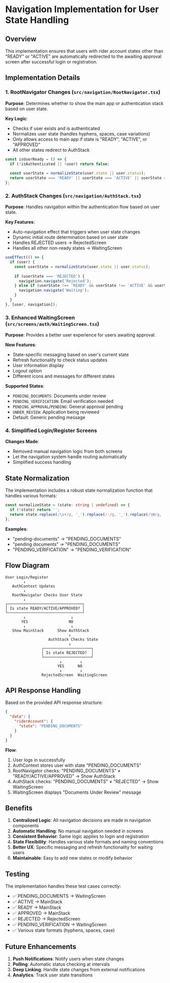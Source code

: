 # Navigation Implementation for User State Handling

## Overview

This implementation ensures that users with rider account states other than "READY" or "ACTIVE" are automatically redirected to the awaiting approval screen after successful login or registration.

## Implementation Details

### 1. RootNavigator Changes (`src/navigation/RootNavigator.tsx`)

**Purpose**: Determines whether to show the main app or authentication stack based on user state.

**Key Logic**:
- Checks if user exists and is authenticated
- Normalizes user state (handles hyphens, spaces, case variations)
- Only allows access to main app if state is "READY", "ACTIVE", or "APPROVED"
- All other states redirect to AuthStack

```typescript
const isUserReady = () => {
  if (!isAuthenticated || !user) return false;
  
  const userState = normalizeState(user.state || user.status);
  return userState === 'READY' || userState === 'ACTIVE' || userState === 'APPROVED';
};
```

### 2. AuthStack Changes (`src/navigation/AuthStack.tsx`)

**Purpose**: Handles navigation within the authentication flow based on user state.

**Key Features**:
- Auto-navigation effect that triggers when user state changes
- Dynamic initial route determination based on user state
- Handles REJECTED users → RejectedScreen
- Handles all other non-ready states → WaitingScreen

```typescript
useEffect(() => {
  if (user) {
    const userState = normalizeState(user.state || user.status);
    
    if (userState === 'REJECTED') {
      navigation.navigate('Rejected');
    } else if (userState !== 'READY' && userState !== 'ACTIVE' && userState !== 'APPROVED') {
      navigation.navigate('Waiting');
    }
  }
}, [user, navigation]);
```

### 3. Enhanced WaitingScreen (`src/screens/auth/WaitingScreen.tsx`)

**Purpose**: Provides a better user experience for users awaiting approval.

**New Features**:
- State-specific messaging based on user's current state
- Refresh functionality to check status updates
- User information display
- Logout option
- Different icons and messages for different states

**Supported States**:
- `PENDING_DOCUMENTS`: Documents under review
- `PENDING_VERIFICATION`: Email verification needed
- `PENDING_APPROVAL`/`PENDING`: General approval pending
- `UNDER_REVIEW`: Application being reviewed
- Default: Generic pending message

### 4. Simplified Login/Register Screens

**Changes Made**:
- Removed manual navigation logic from both screens
- Let the navigation system handle routing automatically
- Simplified success handling

## State Normalization

The implementation includes a robust state normalization function that handles various formats:

```typescript
const normalizeState = (state: string | undefined) => {
  if (!state) return '';
  return state.replace(/\s+/g, '_').replace(/-/g, '_').replace(/\W/g, '').toUpperCase();
};
```

**Examples**:
- "pending-documents" → "PENDING_DOCUMENTS"
- "pending documents" → "PENDING_DOCUMENTS"
- "PENDING_VERIFICATION" → "PENDING_VERIFICATION"

## Flow Diagram

```
User Login/Register
        ↓
   AuthContext Updates
        ↓
   RootNavigator Checks User State
        ↓
┌─────────────────────────────────┐
│ Is state READY/ACTIVE/APPROVED? │
└─────────────────────────────────┘
        ↓                    ↓
       YES                  NO
        ↓                    ↓
   Show MainStack      Show AuthStack
                            ↓
                   AuthStack Checks State
                            ↓
                ┌─────────────────────┐
                │ Is state REJECTED?  │
                └─────────────────────┘
                        ↓        ↓
                       YES      NO
                        ↓        ↓
                RejectedScreen  WaitingScreen
```

## API Response Handling

Based on the provided API response structure:

```json
{
  "data": {
    "riderAccount": {
      "state": "PENDING_DOCUMENTS"
    }
  }
}
```

**Flow**:
1. User logs in successfully
2. AuthContext stores user with state "PENDING_DOCUMENTS"
3. RootNavigator checks: "PENDING_DOCUMENTS" ≠ "READY/ACTIVE/APPROVED" → Show AuthStack
4. AuthStack checks: "PENDING_DOCUMENTS" ≠ "REJECTED" → Show WaitingScreen
5. WaitingScreen displays "Documents Under Review" message

## Benefits

1. **Centralized Logic**: All navigation decisions are made in navigation components
2. **Automatic Handling**: No manual navigation needed in screens
3. **Consistent Behavior**: Same logic applies to login and registration
4. **State Flexibility**: Handles various state formats and naming conventions
5. **Better UX**: Specific messaging and refresh functionality for waiting users
6. **Maintainable**: Easy to add new states or modify behavior

## Testing

The implementation handles these test cases correctly:

- ✅ PENDING_DOCUMENTS → WaitingScreen
- ✅ ACTIVE → MainStack
- ✅ READY → MainStack  
- ✅ APPROVED → MainStack
- ✅ REJECTED → RejectedScreen
- ✅ PENDING_VERIFICATION → WaitingScreen
- ✅ Various state formats (hyphens, spaces, case)

## Future Enhancements

1. **Push Notifications**: Notify users when state changes
2. **Polling**: Automatic status checking at intervals
3. **Deep Linking**: Handle state changes from external notifications
4. **Analytics**: Track user state transitions
